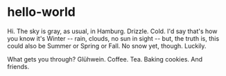 # hello-world

Hi. 
The sky is gray, as usual, in Hamburg. Drizzle. Cold. I'd say that's how you know it's Winter -- rain, clouds, no sun in sight -- but, the truth is, this could also be Summer or Spring or Fall. No snow yet, though. Luckily. 

What gets you through? Glühwein. Coffee. Tea. Baking cookies. And friends.
